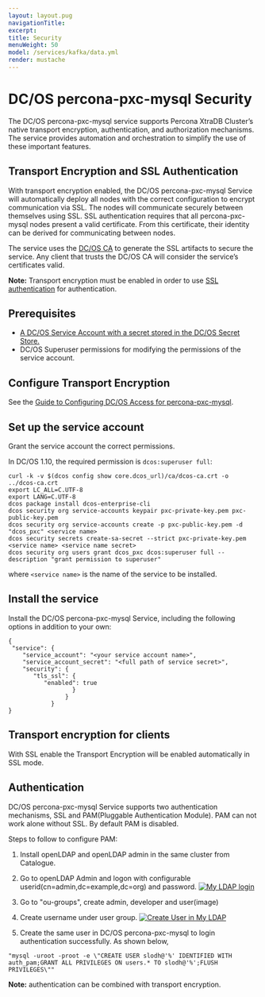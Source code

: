 ```yaml
---
layout: layout.pug
navigationTitle:
excerpt:
title: Security
menuWeight: 50
model: /services/kafka/data.yml
render: mustache
---
```


# DC/OS percona-pxc-mysql Security

The DC/OS percona-pxc-mysql service supports Percona XtraDB Cluster’s native transport encryption, authentication, and authorization mechanisms. The service provides automation and orchestration to simplify the use of these important features.


## Transport Encryption and SSL Authentication
With transport encryption enabled, the DC/OS percona-pxc-mysql Service will automatically deploy all nodes with the correct configuration to encrypt communication via SSL. The nodes will communicate securely between themselves using SSL. SSL authentication requires that all percona-pxc-mysql nodes present a valid certificate. From this certificate, their identity can be derived for communicating between nodes.

The service uses the [DC/OS CA](https://docs.mesosphere.com/latest/security/ent/tls-ssl/) to generate the SSL artifacts to secure the service. Any client that trusts the DC/OS CA will consider the service’s certificates valid.

**Note:** Transport encryption must be enabled in order to use [SSL authentication](https://docs.mesosphere.com/1.10/security/ent/tls-ssl/) for authentication.

## Prerequisites
- [A DC/OS Service Account with a secret stored in the DC/OS Secret Store.](https://docs.mesosphere.com/latest/security/ent/service-auth/custom-service-auth/)
- DC/OS Superuser permissions for modifying the permissions of the service account.

## Configure Transport Encryption

See the [Guide to Configuring DC/OS Access for percona-pxc-mysql](serviceaccountdetail.md).

## Set up the service account

Grant the service account the correct permissions.

In DC/OS 1.10, the required permission is `dcos:superuser full`:

   ```shell
   curl -k -v $(dcos config show core.dcos_url)/ca/dcos-ca.crt -o ../dcos-ca.crt
   export LC_ALL=C.UTF-8
   export LANG=C.UTF-8
   dcos package install dcos-enterprise-cli
   dcos security org service-accounts keypair pxc-private-key.pem pxc-public-key.pem
   dcos security org service-accounts create -p pxc-public-key.pem -d "dcos_pxc" <service name>
   dcos security secrets create-sa-secret --strict pxc-private-key.pem <service name> <service name secret>
   dcos security org users grant dcos_pxc dcos:superuser full --description "grant permission to superuser"
   ```
where `<service name>` is the name of the service to be installed.

## Install the service

Install the DC/OS percona-pxc-mysql Service, including the following options in addition to your own:

   ```shell
   {
    "service": {
       "service_account": "<your service account name>",
       "service_account_secret": "<full path of service secret>",
       "security": {
          "tls_ssl": {
             "enabled": true
                     }
                   }
               }
   }
   ```



## Transport encryption for clients

With SSL enable the Transport Encryption will be enabled automatically in SSL mode.

## Authentication

DC/OS percona-pxc-mysql Service supports two authentication mechanisms, SSL and PAM(Pluggable Authentication Module). PAM can not work alone without SSL. By default PAM is disabled.

Steps to follow to configure PAM:
1. Install openLDAP and openLDAP admin in the same cluster from Catalogue.
2. Go to openLDAP Admin and logon with configurable userid(cn=admin,dc=example,dc=org) and password.
[<img src="/services/pxc/0.1.0-5.7.21/img/.png" alt="My LDAP login"/>](/services/pxc/0.1.0-5.7.21/img/openldap_login.png)

3. Go to "ou-groups", create admin, developer and user(image)
4. Create username under user group.
[<img src="/services/pxc/0.1.0-5.7.21/img/create_user.png" alt="Create User in My LDAP"/>](/services/pxc/0.1.0-5.7.21/img/create_user.png)

5. Create the same user in  DC/OS percona-pxc-mysql to login authentication successfully. As shown below,
 ```shell
"mysql -uroot -proot -e \"CREATE USER slodh@'%' IDENTIFIED WITH auth_pam;GRANT ALL PRIVILEGES ON users.* TO slodh@'%';FLUSH PRIVILEGES\""
```


**Note:** <PAM> authentication can be combined with transport encryption.
